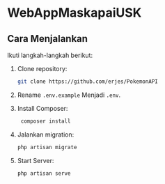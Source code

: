 # WebAppMaskapaiUSK

## Cara Menjalankan

Ikuti langkah-langkah berikut:

1. Clone repository:

    ```bash
    git clone https://github.com/erjes/PokemonAPI
    ```

2. Rename `.env.example` Menjadi `.env`.

3. Install Composer:
   ```bash
    composer install
    ```

5. Jalankan migration:

    ```bash
    php artisan migrate
    ```

6. Start Server:

    ```bash
    php artisan serve
    ```


